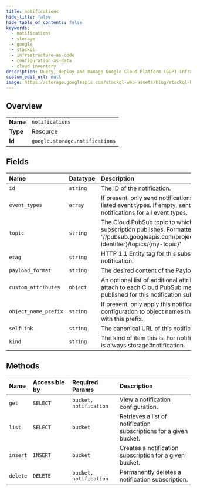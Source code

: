 ```yaml
---
title: notifications
hide_title: false
hide_table_of_contents: false
keywords:
  - notifications
  - storage
  - google    
  - stackql
  - infrastructure-as-code
  - configuration-as-data
  - cloud inventory
description: Query, deploy and manage Google Cloud Platform (GCP) infrastructure and resources using SQL
custom_edit_url: null
image: https://storage.googleapis.com/stackql-web-assets/blog/stackql-blog-post-featured-image.png
---
```

  
    

## Overview
<table><tbody>
<tr><td><b>Name</b></td><td><code>notifications</code></td></tr>
<tr><td><b>Type</b></td><td>Resource</td></tr>
<tr><td><b>Id</b></td><td><code>google.storage.notifications</code></td></tr>
</tbody></table>

## Fields
| Name | Datatype | Description |
|:-----|:---------|:------------|
| `id` | `string` | The ID of the notification. |
| `event_types` | `array` | If present, only send notifications about listed event types. If empty, sent notifications for all event types. |
| `topic` | `string` | The Cloud PubSub topic to which this subscription publishes. Formatted as: '//pubsub.googleapis.com/projects/{project-identifier}/topics/{my-topic}' |
| `etag` | `string` | HTTP 1.1 Entity tag for this subscription notification. |
| `payload_format` | `string` | The desired content of the Payload. |
| `custom_attributes` | `object` | An optional list of additional attributes to attach to each Cloud PubSub message published for this notification subscription. |
| `object_name_prefix` | `string` | If present, only apply this notification configuration to object names that begin with this prefix. |
| `selfLink` | `string` | The canonical URL of this notification. |
| `kind` | `string` | The kind of item this is. For notifications, this is always storage#notification. |
## Methods
| Name | Accessible by | Required Params | Description |
|:-----|:--------------|:----------------|:------------|
| `get` | `SELECT` | `bucket, notification` | View a notification configuration. |
| `list` | `SELECT` | `bucket` | Retrieves a list of notification subscriptions for a given bucket. |
| `insert` | `INSERT` | `bucket` | Creates a notification subscription for a given bucket. |
| `delete` | `DELETE` | `bucket, notification` | Permanently deletes a notification subscription. |
